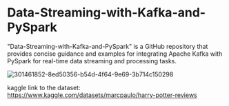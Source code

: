 # Data-Streaming-with-Kafka-and-PySpark
"Data-Streaming-with-Kafka-and-PySpark" is a GitHub repository that provides concise guidance and examples for integrating Apache Kafka with PySpark for real-time data streaming and processing tasks.

![301461852-8ed50356-b54d-4f64-9e69-3b714c150298](https://github.com/h-i-r/Data-Streaming-with-Kafka-and-PySpark/assets/71264083/29130626-dc01-4527-bedf-d35cea314210)

kaggle link to the dataset: https://www.kaggle.com/datasets/marcpaulo/harry-potter-reviews
